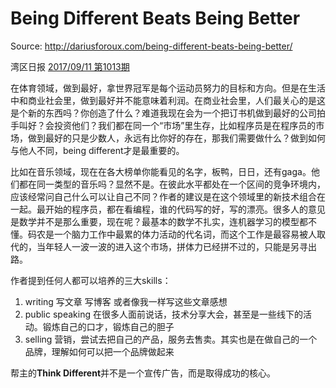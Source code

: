# Being Different Beats Being Better

Source: http://dariusforoux.com/being-different-beats-being-better/

湾区日报 [2017/09/11 第1013期](https://wanqu.co/issues/1013?s=/issues)

在体育领域，做到最好，拿世界冠军是每个运动员努力的目标和方向。但是在生活中和商业社会里，做到最好并不能意味着利润。在商业社会里，人们最关心的是这是个新的东西吗？你创造了什么？难道我现在会为一个把订书机做到最好的公司拍手叫好？会投资他们？我们都在同一个“市场”里生存，比如程序员是在程序员的市场，做到最好的只是少数人，永远有比你好的存在，那我们需要做什么？做到如何与他人不同，being different才是最重要的。

比如在音乐领域，现在在各大榜单你能看见的名字，板鸭，日日，还有gaga。他们都在同一类型的音乐吗？显然不是。在彼此水平都处在一个区间的竞争环境内，应该经常问自己什么可以让自己不同？作者的建议是在这个领域里的新技术组合在一起。最开始的程序员，都在看编程，谁的代码写的好，写的漂亮。很多人的意见是数学并不是那么重要，现在呢？最基本的数学不扎实，连机器学习的模型都不懂。码农是一个脑力工作中最累的体力活动的代名词，而这个工作是最容易被人取代的，当年轻人一波一波的进入这个市场，拼体力已经拼不过的，只能是另寻出路。

作者提到任何人都可以培养的三大skills：

1. writing 写文章 写博客 或者像我一样写这些文章感想
2. public speaking 在很多人面前说话，技术分享大会，甚至是一些线下的活动。锻炼自己的口才，锻炼自己的胆子
3. selling 营销，尝试去把自己的产品，服务去售卖。其实也是在做自己的一个品牌，理解如何可以把一个品牌做起来

帮主的**Think Different**并不是一个宣传广告，而是取得成功的核心。